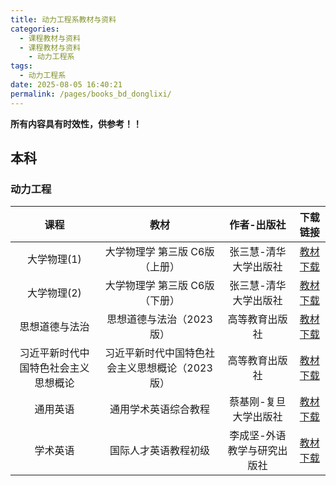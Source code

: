 ```yaml
---
title: 动力工程系教材与资料
categories: 
  - 课程教材与资料
  - 课程教材与资料
    - 动力工程系
tags: 
  - 动力工程系
date: 2025-08-05 16:40:21
permalink: /pages/books_bd_donglixi/
---
```

**所有内容具有时效性，供参考！！**

## 本科
### 动力工程
| 课程  | 教材 | 作者-出版社 | 下载链接 |
| :---: |:---:|:---:|:---:|
|大学物理(1)|大学物理学 第三版 C6版（上册）|张三慧-清华大学出版社|<a href="https://onemanager.ncepuinfo.cc/NCEPUwiki/大物/大学物理学C6版上册-第3版.pdf" target="_blank">教材下载</a>|
|大学物理(2)|大学物理学 第三版 C6版（下册）|张三慧-清华大学出版社|<a href="https://onemanager.ncepuinfo.cc/NCEPUwiki/大物/大学物理学C6版上册-第3版.pdf" target="_blank">教材下载</a>|
|思想道德与法治|思想道德与法治（2023版）|高等教育出版社|<a href="https://onemanager.ncepuinfo.cc/NCEPUwiki/思政/思想道德与法治（2023年版）.pdf" target="_blank">教材下载</a>|
|习近平新时代中国特色社会主义思想概论|习近平新时代中国特色社会主义思想概论（2023版）|高等教育出版社|<a href="https://onemanager.ncepuinfo.cc/NCEPUwiki/思政/习近平新时代中国特色社会主义思想概论（2023年版）.pdf" target="_blank">教材下载</a>|
|通用英语|通用学术英语综合教程|蔡基刚-复旦大学出版社|<a href="https://onemanager.ncepuinfo.cc/NCEPUwiki/英语/通用学术英语综合教程-蔡基刚.pdf" target="_blank">教材下载</a>|
|学术英语|国际人才英语教程初级|李成坚-外语教学与研究出版社|<a href="https://onemanager.ncepuinfo.cc/NCEPUwiki/英语/国际人才英语教程初级-李成坚.pdf" target="_blank">教材下载</a>|